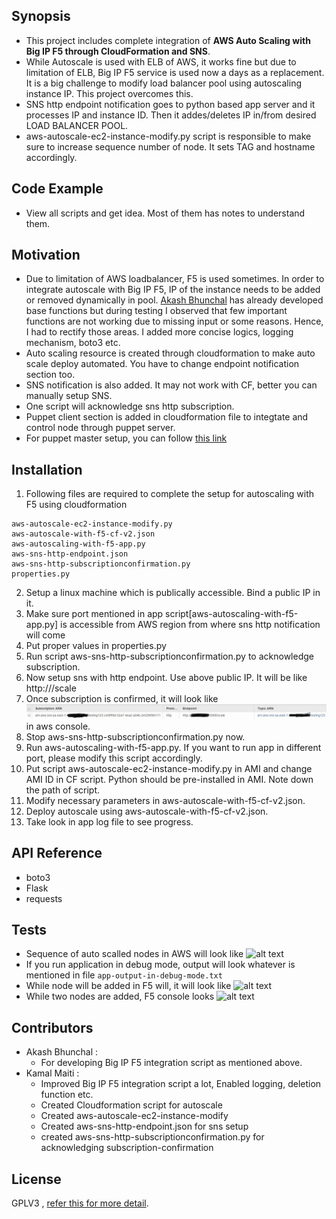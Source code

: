 ## Synopsis

- This project includes complete integration of **AWS Auto Scaling with Big IP F5 through CloudFormation and SNS**. 
- While Autoscale is used with ELB of AWS, it works fine but due to limitation of ELB, Big IP F5 service is used now a days as a replacement. It is a big challenge to modify load balancer pool using autoscaling instance IP. This project overcomes this.
- SNS http endpoint notification goes to python based app server and it processes IP and instance ID. Then it addes/deletes IP in/from desired LOAD BALANCER POOL.
- aws-autoscale-ec2-instance-modify.py script is responsible to make sure to increase sequence number of node. It sets TAG and hostname accordingly. 

## Code Example
- View all scripts and get idea. Most of them has notes to understand them.

## Motivation
-  Due to limitation of AWS loadbalancer, F5 is used sometimes. In order to integrate autoscale with Big IP F5, IP of the instance needs to be added or removed dynamically in pool. [Akash Bhunchal](https://github.com/akashbhunchal/AWSAutoScalingWithF5/) has already developed base functions but during testing I observed that few important functions are not working due to missing input or some reasons. Hence, I had to rectify those areas. I added more concise logics, logging mechanism, boto3 etc.
- Auto scaling resource is created through cloudformation to make auto scale deploy automated. You have to change endpoint notification section too.
- SNS notification is also added. It may not work with CF, better you can manually setup SNS.
- One script will acknowledge sns http subscription.
- Puppet client section is added in cloudformation file to integtate and control node through puppet server.
- For puppet master setup, you can follow [this link](https://github.com/kmaiti/automation/blob/master/util-puppetmaster.json)


## Installation
1. Following files are required to complete the setup for autoscaling with F5 using cloudformation 
```
aws-autoscale-ec2-instance-modify.py
aws-autoscale-with-f5-cf-v2.json
aws-autoscaling-with-f5-app.py
aws-sns-http-endpoint.json
aws-sns-http-subscriptionconfirmation.py
properties.py
```
2. Setup a linux machine which is publically accessible. Bind a public IP in it. 
3. Make sure port mentioned in app script[aws-autoscaling-with-f5-app.py] is accessible from AWS region from where sns http notification will come
4. Put proper values in properties.py
5. Run script aws-sns-http-subscriptionconfirmation.py to acknowledge subscription.
6. Now setup sns with http endpoint. Use above public IP. It will be like http://<publicIP>/scale
7. Once subscription is confirmed, it will look like ![alt text](subscription.jpg?raw=true "this") in aws console.
8. Stop aws-sns-http-subscriptionconfirmation.py now.
9. Run aws-autoscaling-with-f5-app.py. If you want to run app in different port, please modify this script accordingly.
10. Put script aws-autoscale-ec2-instance-modify.py in AMI and change AMI ID in CF script. Python should be pre-installed in AMI. Note down the path of script.
11. Modify necessary parameters in aws-autoscale-with-f5-cf-v2.json.
12. Deploy autoscale using aws-autoscale-with-f5-cf-v2.json. 
13. Take look in app log file to see progress.

## API Reference

- boto3
- Flask
- requests

## Tests

- Sequence of auto scalled nodes in AWS will look like ![alt text](https://github.com/kmaiti/AWSAutoScalingWithF5andCloudFormation/3.jpg)
- If you run application in debug mode, output will look whatever is mentioned in file `app-output-in-debug-mode.txt`
- While node will be added in F5 will, it will look like ![alt text](https://github.com/kmaiti/AWSAutoScalingWithF5andCloudFormation/node-added-in-f5.jpg "this")
- While two nodes are added, F5 console looks ![alt text](https://github.com/kmaiti/AWSAutoScalingWithF5andCloudFormation/two-nodes-added-in-f5-pool.jpg "this")


## Contributors
- Akash Bhunchal : 
   - For developing Big IP F5 integration script as mentioned above.
- Kamal Maiti : 
    - Improved Big IP F5 integration script a lot, Enabled logging, deletion function etc.
    - Created Cloudformation script for autoscale
    - Created aws-autoscale-ec2-instance-modify
    - Created aws-sns-http-endpoint.json for sns setup
    - created aws-sns-http-subscriptionconfirmation.py for acknowledging subscription-confirmation

## License

GPLV3 , [refer this for more detail](https://github.com/kmaiti/AWSAutoScalingWithF5andCloudFormation/blob/master/LICENSE).
